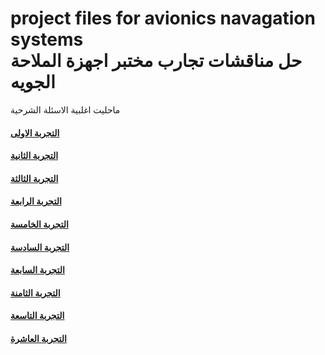 # project files for avionics navagation systems <br> حل مناقشات تجارب مختبر اجهزة الملاحة الجويه
ماحليت اغلبية الاسئلة الشرحية <br>
####  [التجربة الاولى](التجربة%20الاولى/readme.md)
####  [التجربة الثانية](التجربة%20الثانية/readme.md)
####  [التجربة الثالثة](التجربة%20الثالثة/readme.md)
####  [التجربة الرابعة](التجربة%20الرابعة/readme.md)
####  [التجربة الخامسة](التجربة%20الخامسة/readme.md)
####  [التجربة السادسة](التجربة%20السادسة/readme.md)
####  [التجربة السابعة](التجربة%20السابعة/readme.md)
####  [التجربة الثامنة](التجربة%20الثامنة/readme.md)
####  [التجربة التاسعة](التجربة%20التاسعة/readme.md)
####  [التجربة العاشرة](التجربة%20العاشرة/readme.md)